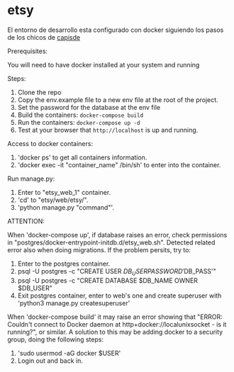 # etsy

El entorno de desarrollo esta configurado con docker siguiendo los pasos de los chicos de [capisde](https://www.capside.com/labs/deploying-full-django-stack-with-docker-compose/)

Prerequisites:

You will need to have docker installed at your system and running

Steps:

1. Clone the repo
2. Copy the env.example file to a new env file at the root of the project.
3. Set the password for the database at the env file
4. Build the containers: `docker-compose build`
5. Run the containers: `docker-compose up -d`
6. Test at your browser that `http://localhost` is up and running.

Access to docker containers:

1. 'docker ps' to get all containers information.
2. 'docker exec -it "container_name" /bin/sh' to enter into the container.

Run manage.py:

1. Enter to "etsy_web_1" container.
2. 'cd' to "etsy/web/etsy/".
3. 'python manage.py "command"'.

ATTENTION:


When 'docker-compose up', if database raises an error, check permissions in "postgres/docker-entrypoint-initdb.d/etsy_web.sh".
Detected related error also when doing migrations.
If the problem persits, try to:

  1. Enter to the postgres container.
  2. psql -U postgres -c "CREATE USER $DB_USER PASSWORD '$DB_PASS'"
  3. psql -U postgres -c "CREATE DATABASE $DB_NAME OWNER $DB_USER"
  4. Exit postgres container, enter to web's one and create superuser with 'python3 manage.py createsuperuser'
  
When 'docker-compose build' it may raise an error showing that "ERROR: Couldn't connect to Docker daemon at http+docker://localunixsocket - is it running?", or similar. A solution to this may be adding docker to a security group, doing the following steps:
  1. 'sudo usermod -aG docker $USER'
  2. Login out and back in.